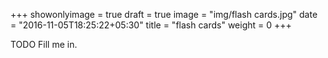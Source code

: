 +++
showonlyimage = true
draft = true
image = "img/flash cards.jpg"
date = "2016-11-05T18:25:22+05:30"
title = "flash cards"
weight = 0
+++

TODO Fill me in.

